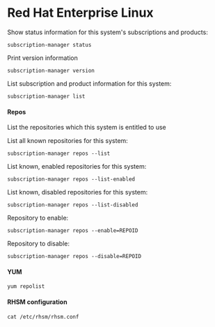 # Red Hat Enterprise Linux

Show status information for this system's subscriptions and products:
```shell
subscription-manager status
```

Print version information
```shell
subscription-manager version
```

List subscription and product information for this system:
```shell
subscription-manager list
```

#### Repos
List the repositories which this system is entitled to use

List all known repositories for this system:
```shell
subscription-manager repos --list
```
List known, enabled repositories for this system:
```shell
subscription-manager repos --list-enabled
```
List known, disabled repositories for this system:
```shell
subscription-manager repos --list-disabled
```
Repository to enable:
```shell
subscription-manager repos --enable=REPOID
```
Repository to disable:
```shell
subscription-manager repos --disable=REPOID
```

#### YUM
```shell
yum repolist
```
#### RHSM configuration
```shell
cat /etc/rhsm/rhsm.conf
```
